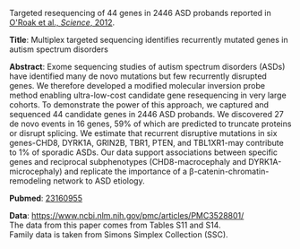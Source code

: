 
Targeted resequencing of 44 genes in 2446 ASD probands reported in
<a href="https://www.science.org/doi/10.1126/science.1227764" target="_blank">
O'Roak et al., *Science*, 2012</a>.

**Title**: 
Multiplex targeted sequencing identifies recurrently mutated genes in autism spectrum disorders

**Abstract**:
Exome sequencing studies of autism spectrum disorders (ASDs) have identified
many de novo mutations but few recurrently disrupted genes. We therefore
developed a modified molecular inversion probe method enabling ultra-low-cost
candidate gene resequencing in very large cohorts. To demonstrate the power of
this approach, we captured and sequenced 44 candidate genes in 2446 ASD
probands. We discovered 27 de novo events in 16 genes, 59% of which are
predicted to truncate proteins or disrupt splicing. We estimate that recurrent
disruptive mutations in six genes-CHD8, DYRK1A, GRIN2B, TBR1, PTEN, and
TBL1XR1-may contribute to 1% of sporadic ASDs. Our data support associations
between specific genes and reciprocal subphenotypes (CHD8-macrocephaly and
DYRK1A-microcephaly) and replicate the importance of a
β-catenin-chromatin-remodeling network to ASD etiology.


**Pubmed**: <a href="https://pubmed.ncbi.nlm.nih.gov/23160955" target="_blank">23160955</a>

**Data**: https://www.ncbi.nlm.nih.gov/pmc/articles/PMC3528801/  
The data from this paper comes from Tables S11 and S14.  
Family data is taken from Simons Simplex Collection (SSC).